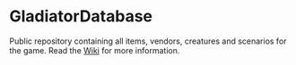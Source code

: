 # GladiatorDatabase
Public repository containing all items, vendors, creatures and scenarios for the game. Read the [Wiki](https://github.com/ubbelol/GladiatorDatabase/wiki) for more information.
